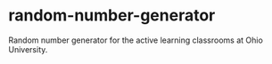 # random-number-generator
Random number generator for the active learning classrooms at Ohio University.

